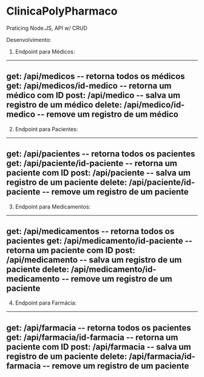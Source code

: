 # ClinicaPolyPharmaco
Praticing Node.JS, API w/ CRUD 

Desenvolvimento:


1. Endpoint para Médicos:
-------
get:   	/api/medicos  				-- retorna todos os médicos
get: 	/api/medicos/id-medico 			-- retorna um médico com ID
post: 	/api/medico 					-- salva um registro de um médico
delete: /api/medico/id-medico			-- remove um registro de um médico
-------

2. Endpoint para Pacientes:
-------
get:   	/api/pacientes  				-- retorna todos os pacientes
get: 	/api/paciente/id-paciente 			-- retorna um paciente com ID
post: 	/api/paciente 				-- salva um registro de um paciente
delete: /api/paciente/id-paciente			-- remove um registro de um paciente
-------

3. Endpoint para Medicamentos:
-------
get:   	/api/medicamentos  				-- retorna todos os pacientes
get: 	/api/medicamento/id-paciente 		-- retorna um paciente com ID
post: 	/api/medicamento 				-- salva um registro de um paciente
delete: /api/medicamento/id-medicamento	-- remove um registro de um paciente
-------

4. Endpoint para Farmácia:
-------
get:   	/api/farmacia  				-- retorna todos os pacientes
get: 	/api/farmacia/id-farmacia 			-- retorna um paciente com ID
post: 	/api/farmacia 				-- salva um registro de um paciente
delete: /api/farmacia/id-farmacia			-- remove um registro de um paciente
-------



                                                                                                                                                                                                                                                                                                                                                                                                                                                                                                                                                                                                                                                                                                                                                                            